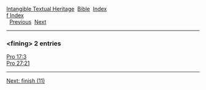 [Intangible Textual Heritage](../../index)  [Bible](../index) 
[Index](index)   
[f Index](_f_)  
  [Previous](c04248)  [Next](c04250) 

------------------------------------------------------------------------

### &lt;fining&gt; 2 entries

[Pro 17:3](../kjv/pro017.htm#003)  
[Pro 27:21](../kjv/pro027.htm#021)  

------------------------------------------------------------------------

[Next: finish (11)](c04250)
